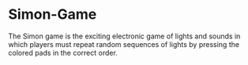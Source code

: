 # Simon-Game
The Simon game is the exciting electronic game of lights and sounds in which players must repeat random sequences of lights by pressing the colored pads in the correct order. 
